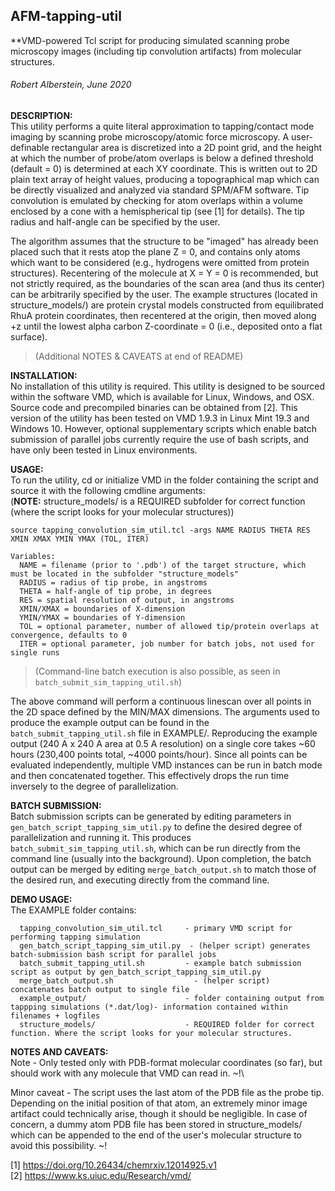 ## AFM-tapping-util
**VMD-powered Tcl script for producing simulated scanning probe microscopy images (including tip convolution artifacts) from molecular structures.
###### Robert Alberstein, June 2020

**DESCRIPTION:**\
This utility performs a quite literal approximation to tapping/contact mode imaging by scanning probe microscopy/atomic force microscopy. A user-definable rectangular area is discretized into a 2D point grid, and the height at which the number of probe/atom overlaps is below a defined threshold (default = 0) is determined at each XY coordinate. This is written out to 2D plain text array of height values, producing a topographical map which can be directly visualized and analyzed via standard SPM/AFM software. Tip convolution is emulated by checking for atom overlaps within a volume enclosed by a cone with a hemispherical tip (see [1] for details). The tip radius and half-angle can be specified by the user.

The algorithm assumes that the structure to be "imaged" has already been placed such that it rests atop the plane Z = 0, and contains only atoms which want to be considered (e.g., hydrogens were omitted from protein structures). Recentering of the molecule at X = Y = 0 is recommended, but not strictly required, as the boundaries of the scan area (and thus its center) can be arbitrarily specified by the user. The example structures (located in structure_models/) are protein crystal models constructed from equilibrated RhuA protein coordinates, then recentered at the origin, then moved along +z until the lowest alpha carbon Z-coordinate = 0 (i.e., deposited onto a flat surface).
> (Additional NOTES & CAVEATS at end of README)


**INSTALLATION:**\
No installation of this utility is required. This utility is designed to be sourced within the software VMD, which is available for Linux, Windows, and OSX. Source code and precompiled binaries can be obtained from [2]. This version of the utility has been tested on VMD 1.9.3 in Linux Mint 19.3 and Windows 10. However, optional supplementary scripts which enable batch submission of parallel jobs currently require the use of bash scripts, and have only been tested in Linux environments.
   

**USAGE:**\
To run the utility, cd or initialize VMD in the folder containing the script and source it with the following cmdline arguments:\
(**NOTE:** structure_models/ is a REQUIRED subfolder for correct function (where the script looks for your molecular structures))

```
source tapping_convolution_sim_util.tcl -args NAME RADIUS THETA RES XMIN XMAX YMIN YMAX (TOL, ITER)
```

```
Variables:
  NAME = filename (prior to '.pdb') of the target structure, which must be located in the subfolder "structure_models"
  RADIUS = radius of tip probe, in angstroms
  THETA = half-angle of tip probe, in degrees
  RES = spatial resolution of output, in angstroms
  XMIN/XMAX = boundaries of X-dimension
  YMIN/YMAX = boundaries of Y-dimension
  TOL = optional parameter, number of allowed tip/protein overlaps at convergence, defaults to 0
  ITER = optional parameter, job number for batch jobs, not used for single runs
```
> (Command-line batch execution is also possible, as seen in `batch_submit_sim_tapping_util.sh`)

The above command will perform a continuous linescan over all points in the 2D space defined by the MIN/MAX dimensions. The arguments used to produce the example output can be found in the `batch_submit_tapping_util.sh` file in EXAMPLE/. Reproducing the example output (240 A x 240 A area at 0.5 A resolution) on a single core takes ~60 hours (230,400 points total, ~4000 points/hour). Since all points can be evaluated independently, multiple VMD instances can be run in batch mode and then concatenated together. This effectively drops the run time inversely to the degree of parallelization.

**BATCH SUBMISSION:**\
Batch submission scripts can be generated by editing parameters in `gen_batch_script_tapping_sim_util.py` to define the desired degree of parallelization and running it. This produces `batch_submit_sim_tapping_util.sh`, which can be run directly from the command line (usually into the background). Upon completion, the batch output can be merged by editing `merge_batch_output.sh` to match those of the desired run, and executing directly from the command line.

**DEMO USAGE:**\
The EXAMPLE folder contains:
```
  tapping_convolution_sim_util.tcl     - primary VMD script for performing tapping simulation
  gen_batch_script_tapping_sim_util.py	- (helper script) generates batch-submission bash script for parallel jobs
  batch_submit_tapping_util.sh		   - example batch submission script as output by gen_batch_script_tapping_sim_util.py
  merge_batch_output.sh			         - (helper script) concatenates batch output to single file
  example_output/                      - folder containing output from tappping simulations (*.dat/log)- information contained within filenames + logfiles
  structure_models/                    - REQUIRED folder for correct function. Where the script looks for your molecular structures.
```

**NOTES AND CAVEATS:**\
Note - Only tested only with PDB-format molecular coordinates (so far), but should work with any molecule that VMD can read in. ~!\

Minor caveat - The script uses the last atom of the PDB file as the probe tip. Depending on the initial position of that atom, an extremely minor image artifact could technically arise, though it should be negligible. In case of concern, a dummy atom PDB file has been stored in structure_models/ which can be appended to the end of the user's molecular structure to avoid this possibility. ~!






[1] https://doi.org/10.26434/chemrxiv.12014925.v1  
[2] https://www.ks.uiuc.edu/Research/vmd/  
